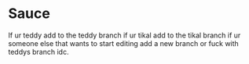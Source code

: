 # Sauce
If ur teddy add to the teddy branch if ur tikal add to the tikal branch if ur someone else that wants to start editing add a new branch or fuck with teddys branch idc.

